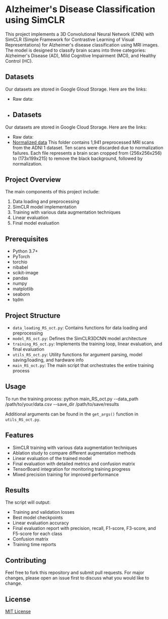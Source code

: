 # Alzheimer's Disease Classification using SimCLR

This project implements a 3D Convolutional Neural Network (CNN) with SimCLR (Simple Framework for Contrastive Learning of Visual Representations) for Alzheimer's disease classification using MRI images. The model is designed to classify brain scans into three categories: Alzheimer's Disease (AD), Mild Cognitive Impairment (MCI), and Healthy Control (HC).

## Datasets
Our datasets are stored in Google Gloud Storage. Here are the links:
- Raw data:
- ## Datasets
Our datasets are stored in Google Cloud Storage. Here are the links:
- Raw data:
- [Normalized data](https://storage.googleapis.com/colab-notebok-simclr/simclr/ADNI_Colab_uwdrive/)
  This folder contains 1,941 preprocessed MRI scans from the ADNI 1 dataset. Ten scans were discarded due to normalization failures. Each file represents a brain scan cropped from (256x256x256) to (173x199x215) to remove the black background, followed by normalization.


## Project Overview

The main components of this project include:

1. Data loading and preprocessing
2. SimCLR model implementation
3. Training with various data augmentation techniques
4. Linear evaluation
5. Final model evaluation

## Prerequisites

- Python 3.7+
- PyTorch
- torchio
- nibabel
- scikit-image
- pandas
- numpy
- matplotlib
- seaborn
- tqdm

## Project Structure

- `data_loading_RS_oct.py`: Contains functions for data loading and preprocessing
- `model_RS_oct.py`: Defines the SimCLR3DCNN model architecture
- `training_RS_oct.py`: Implements the training loop, linear evaluation, and final evaluation
- `utils_RS_oct.py`: Utility functions for argument parsing, model saving/loading, and hardware info
- `main_RS_oct.py`: The main script that orchestrates the entire training process

## Usage

To run the training process:
python main_RS_oct.py --data_path /path/to/your/data.csv --save_dir /path/to/save/results

Additional arguments can be found in the `get_args()` function in `utils_RS_oct.py`.

## Features

- SimCLR training with various data augmentation techniques
- Ablation study to compare different augmentation methods
- Linear evaluation of the trained model
- Final evaluation with detailed metrics and confusion matrix
- TensorBoard integration for monitoring training progress
- Mixed precision training for improved performance

## Results

The script will output:

- Training and validation losses
- Best model checkpoints
- Linear evaluation accuracy
- Final evaluation report with precision, recall, F1-score, F3-score, and F5-score for each class
- Confusion matrix
- Training time reports

## Contributing

Feel free to fork this repository and submit pull requests. For major changes, please open an issue first to discuss what you would like to change.

## License

[MIT License](https://opensource.org/licenses/MIT)
